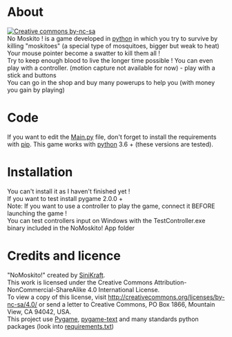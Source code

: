 # About
[![Creative commons by-nc-sa](https://licensebuttons.net/l/by-nc-sa/4.0/88x31.png)](http://creativecommons.org/licenses/by-nc-sa/4.0/)  
No Moskito ! is a game developed in [python](https://www.python.org/downloads/) in which you try to survive by killing "moskitoes" (a special type of mosquitoes, bigger but weak to heat)  
Your mouse pointer become a swatter to kill them all !  
Try to keep enough blood to live the longer time possible !
You can even play with a controller. (motion capture not available for now) - play with a stick and buttons  
You can go in the shop and buy many powerups to help you (with money you gain by playing)
# Code
If you want to edit the [Main.py](https://github.com/SiniKraft/NoMoskito/blob/main/Main.py) file, don't forget to install the requirements with [pip](https://pypi.org/).
This game works with [python](https://www.python.org/downloads/) 3.6 + (these versions are tested).
# Installation
You can't install it as I haven't finished yet !  
If you want to test install pygame 2.0.0 +  
Note: If you want to use a controller to play the game, connect it BEFORE launching the game !  
You can test controllers input on Windows with the TestController.exe binary included in the NoMoskito! App folder
# Credits and licence
"NoMoskito!" created by [SiniKraft](https://github.com/SiniKraft).  
This work is licensed under the Creative Commons Attribution-NonCommercial-ShareAlike 4.0 International License.  
To view a copy of this license, visit http://creativecommons.org/licenses/by-nc-sa/4.0/ or send a letter to Creative Commons, PO Box 1866, Mountain View, CA 94042, USA.  
This project use [Pygame](https://www.pygame.org/), [pygame-text](https://github.com/cosmologicon/pygame-text/blob/master/LICENSE) and many standards python packages (look into [requirements.txt](https://github.com/SiniKraft/NoMoskito/blob/master/requirements.txt))
